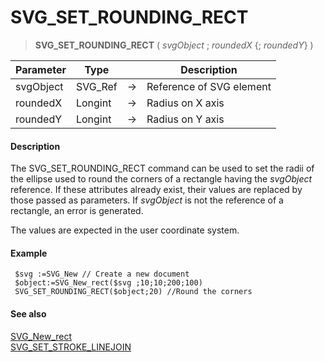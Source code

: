 # SVG_SET_ROUNDING_RECT

>**SVG_SET_ROUNDING_RECT** ( *svgObject* ; *roundedX* {; *roundedY*} )

| Parameter | Type |  | Description |
| --- | --- | --- | --- |
| svgObject | SVG_Ref | &#8594; | Reference of SVG element |
| roundedX | Longint | &#8594; | Radius on X axis |
| roundedY | Longint | &#8594; | Radius on Y axis |



#### Description 

The SVG\_SET\_ROUNDING\_RECT command can be used to set the radii of the ellipse used to round the corners of a rectangle having the *svgObject* reference. If these attributes already exist, their values are replaced by those passed as parameters. If *svgObject* is not the reference of a rectangle, an error is generated.

The values are expected in the user coordinate system.

#### Example 

```4d
 $svg :=SVG_New // Create a new document
 $object:=SVG_New_rect($svg ;10;10;200;100)
 SVG_SET_ROUNDING_RECT($object;20) //Round the corners
```

#### See also 

[SVG\_New\_rect](SVG%5FNew%5Frect.md)  
[SVG\_SET\_STROKE\_LINEJOIN](SVG%5FSET%5FSTROKE%5FLINEJOIN.md)  
